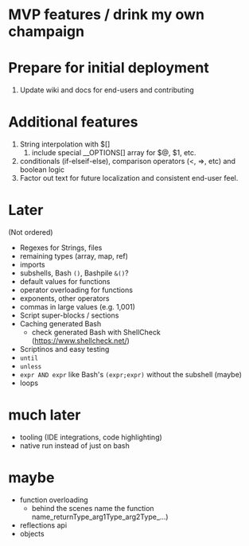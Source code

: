 # MVP features / drink my own champaign

# Prepare for initial deployment
1. Update wiki and docs for end-users and contributing

# Additional features
1. String interpolation with $[]
    1. include special __OPTIONS[] array for $@, $1, etc.
2. conditionals (if-elseif-else), comparison operators (<, =>, etc) and boolean logic
3. Factor out text for future localization and consistent end-user feel.

# Later
(Not ordered)
* Regexes for Strings, files
* remaining types (array, map, ref)
* imports
* subshells, Bash `()`, Bashpile `&()`?
* default values for functions
* operator overloading for functions
* exponents, other operators
* commas in large values (e.g. 1,001)
* Script super-blocks / sections
* Caching generated Bash
  * check generated Bash with ShellCheck (https://www.shellcheck.net/)
* Scriptinos and easy testing
* `until`
* `unless`
* `expr AND expr` like Bash's `(expr;expr)` without the subshell (maybe)
* loops

# much later
* tooling (IDE integrations, code highlighting)
* native run instead of just on bash

# maybe
* function overloading 
   * behind the scenes name the function name_returnType_arg1Type_arg2Type_...)
* reflections api
* objects